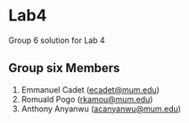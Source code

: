 # Lab4

Group 6 solution for Lab 4

## Group six Members

1. Emmanuel Cadet (ecadet@mum.edu)
2. Romuald Pogo (rkamou@mum.edu)
3. Anthony Anyanwu (acanyanwu@mum.edu)
